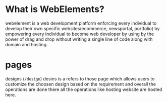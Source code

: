 # What is WebElements?
webelement is a web development platform enforcing every individual to develop their own specific websites(ecommerce, newsportal, portfolio) by empowering every individual to become web developer by using by the power of drag and drop without writing a single line of code along with domain and hosting.

# pages
designs (`/design`)
    desins is a refers to those page which allows users to customize the choosen design based on the requirement and overall the operations are done there all the operations like hosting website are hosted here.